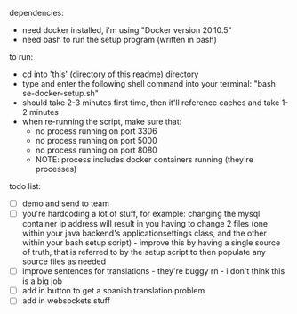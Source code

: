 dependencies:
- need docker installed, i'm using "Docker version 20.10.5"
- need bash to run the setup program (written in bash)

to run:
- cd into 'this' (directory of this readme) directory
- type and enter the following shell command into your terminal: "bash se-docker-setup.sh"
- should take 2-3 minutes first time, then it'll reference caches and take 1-2 minutes
- when re-running the script, make sure that:
    - no process running on port 3306
    - no process running on port 5000
    - no process running on port 8080
    - NOTE: process includes docker containers running (they're processes)

todo list:
- [ ] demo and send to team
- [ ] you're hardcoding a lot of stuff, for example: changing the mysql container ip address will result in you having to change 2 files (one within your java backend's applicationsettings class, and the other within your bash setup script) - improve this by having a single source of truth, that is referred to by the setup script to then populate any source files as needed
- [ ] improve sentences for translations - they're buggy rn - i don't think this is a big job
- [ ] add in button to get a spanish translation problem
- [ ] add in websockets stuff